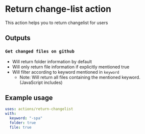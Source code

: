 # Return change-list action

This action helps you to return changelist for users

## Outputs

### `Get changed files on github`

- Will return folder information by default
- Will only return file information if explicitly mentioned true
- Will filter according to keyword mentioned in `keyword`
  - Note: Will return all files containing the mentioned keyword. (JavaScript includes)

## Example usage

```yaml
uses: actions/return-changelist
with:
  keyword: "-spa"
  folder: true
  file: true
```
